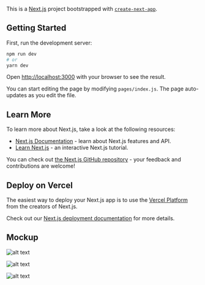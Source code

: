 This is a [Next.js](https://nextjs.org/) project bootstrapped with [`create-next-app`](https://github.com/vercel/next.js/tree/canary/packages/create-next-app).

## Getting Started

First, run the development server:

```bash
npm run dev
# or
yarn dev
```

Open [http://localhost:3000](http://localhost:3000) with your browser to see the result.

You can start editing the page by modifying `pages/index.js`. The page auto-updates as you edit the file.

## Learn More

To learn more about Next.js, take a look at the following resources:

- [Next.js Documentation](https://nextjs.org/docs) - learn about Next.js features and API.
- [Learn Next.js](https://nextjs.org/learn) - an interactive Next.js tutorial.

You can check out [the Next.js GitHub repository](https://github.com/vercel/next.js/) - your feedback and contributions are welcome!

## Deploy on Vercel

The easiest way to deploy your Next.js app is to use the [Vercel Platform](https://vercel.com/import?utm_medium=default-template&filter=next.js&utm_source=create-next-app&utm_campaign=create-next-app-readme) from the creators of Next.js.

Check out our [Next.js deployment documentation](https://nextjs.org/docs/deployment) for more details.

## Mockup

![alt text](https://res.cloudinary.com/dl3spjhwz/image/upload/v1610334761/Screenshot_2020-10-27_161433_mqssud.jpg)

![alt text](https://res.cloudinary.com/dl3spjhwz/image/upload/v1612145309/Screenshot_2020-10-27_161509_kqujfq.jpg)

![alt text](https://res.cloudinary.com/dl3spjhwz/image/upload/v1610334761/Screenshot_2020-12-21_112117_u06pgp.jpg)

